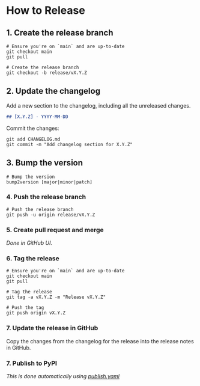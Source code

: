 # How to Release

## 1. Create the release branch

```shell
# Ensure you're on `main` and are up-to-date
git checkout main
git pull

# Create the release branch
git checkout -b release/vX.Y.Z
```

## 2. Update the changelog

Add a new section to the changelog, including all the unreleased changes.

```markdown
## [X.Y.Z] - YYYY-MM-DD
```

Commit the changes:

```shell
git add CHANGELOG.md
git commit -m "Add changelog section for X.Y.Z"
```

## 3. Bump the version

```shell
# Bump the version
bump2version [major|minor|patch]
```

### 4. Push the release branch

```shell
# Push the release branch
git push -u origin release/vX.Y.Z
```

### 5. Create pull request and merge

_Done in GitHub UI_.

### 6. Tag the release

```shell
# Ensure you're on `main` and are up-to-date
git checkout main
git pull

# Tag the release
git tag -a vX.Y.Z -m "Release vX.Y.Z"

# Push the tag
git push origin vX.Y.Z
```

### 7. Update the release in GitHub

Copy the changes from the changelog for the release into the release notes in GitHub.

### 7. Publish to PyPI

_This is done automatically using [publish.yaml](.github/workflows/publish.yaml)_
